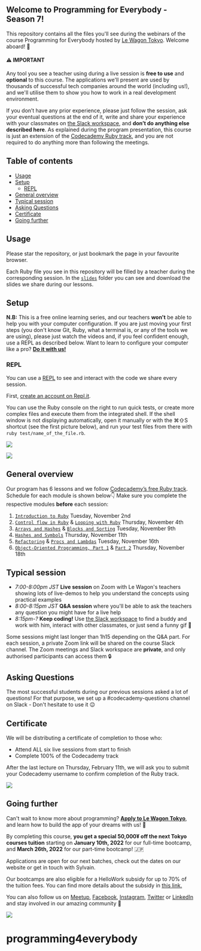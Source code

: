 ## Welcome to Programming for Everybody - Season 7!

This repository contains all the files you'll see during the webinars of the course Programming for Everybody hosted by [Le Wagon Tokyo](https://www.lewagon.com/tokyo). Welcome aboard! 🎉

#### ⚠️ IMPORTANT

Any tool you see a teacher using during a live session is **free to use** and **optional** to this course. The applications we'll present are used by thousands of successful tech companies around the world (including us!), and we'll utilise them to show you how to work in a real development environment.

If you don’t have any prior experience, please just follow the session, ask your eventual questions at the end of it, write and share your experience with your classmates on [the Slack workspace](https://le-wagon-tokyo.slack.com), and **don’t do anything else described here**. As explained during the program presentation, this course is just an extension of the [Codecademy Ruby track](https://www.codecademy.com/learn/learn-ruby), and you are not required to do anything more than following the meetings.

## Table of contents

- [Usage](#usage)
- [Setup](#setup)
  - [REPL](#repl)
- [General overview](#general-overview)
- [Typical session](#typical-session)
- [Asking Questions](#asking-questions)
- [Certificate](#certificate)
- [Going further](#going-further)

## Usage

Please star the repository, or just bookmark the page in your favourite browser.

Each Ruby file you see in this repository will be filled by a teacher during the corresponding session. In the [`slides`](https://github.com/lewagonjapan/programming4everybody/tree/nov-2021/slides) folder you can see and download the slides we share during our lessons.

## Setup

**N.B:** This is a free online learning series, and our teachers **won't** be able to help you with your computer configuration. If you are just moving your first steps (you don't know Git, Ruby, what a terminal is, or any of the tools we are using), please just watch the videos and, if you feel confident enough, use a REPL as described below. Want to learn to configure your computer like a pro? **[Do it with us!](#going-further)**

### REPL

You can use a [REPL](https://en.wikipedia.org/wiki/Read%E2%80%93eval%E2%80%93print_loop) to see and interact with the code we share every session.

First, [create an account on Repl.it](https://repl.it/signup).

You can use the Ruby console on the right to run quick tests, or create more complex files and execute them from the integrated shell.
If the shell window is not displaying automatically, open it manually or with the ⌘⇧S shortcut (see the first picture below), and run your test files from there with `ruby test/name_of_the_file.rb`.

![](https://github.com/lewagonjapan/programming4everybody/raw/nov-2021/images/repl2.png)

![](https://github.com/lewagonjapan/programming4everybody/raw/nov-2021/images/repl3.png)

## General overview

Our program has 6 lessons and we follow [Codecademy’s free Ruby track](https://www.codecademy.com/learn/learn-ruby).
Schedule for each module is shown below👇 Make sure you complete the respective modules **before** each session:

1. [`Introduction to Ruby`](https://github.com/lewagonjapan/programming4everybody/blob/nov-2021/01_introduction.rb) Tuesday, November 2nd
2. [`Control flow in Ruby`](https://github.com/lewagonjapan/programming4everybody/blob/nov-2021/02_control_flow.rb) & [`Looping with Ruby`](https://github.com/lewagonjapan/programming4everybody/blob/nov-2021/03_looping.rb) Thursday, November 4th
3. [`Arrays and Hashes`](https://github.com/lewagonjapan/programming4everybody/blob/nov-2021/04_arrays_and_hashes.rb) & [`Blocks and Sorting`](https://github.com/lewagonjapan/programming4everybody/blob/nov-2021/05_methods_and_blocks.rb) Tuesday, November 9th
4. [`Hashes and Symbols`](https://github.com/lewagonjapan/programming4everybody/blob/nov-2021/06_hashes_and_symbols.rb) Thursday, November 11th
5. [`Refactoring`](https://github.com/lewagonjapan/programming4everybody/blob/nov-2021/07_refactoring.rb) & [`Procs and Lambdas`](https://github.com/lewagonjapan/programming4everybody/blob/nov-2021/08_procs_and_lambdas.rb) Tuesday, November 16th
6. [`Object-Oriented Programming, Part 1`](https://github.com/lewagonjapan/programming4everybody/blob/nov-2021/09_oop.rb) & [`Part 2`](https://github.com/lewagonjapan/programming4everybody/blob/nov-2021/10_oop.rb) Thursday, November 18th

## Typical session

- _7:00-8:00pm JST_ **Live session** on Zoom with Le Wagon's teachers showing lots of live-demos to help you understand the concepts using practical examples
- _8:00-8:15pm JST_ **Q&A session** where you'll be able to ask the teachers any question you might have for a live help
- _8:15pm-?_ **Keep coding!** Use [the Slack workspace](https://le-wagon-tokyo.slack.com) to find a buddy and work with him, interact with other classmates, or just send a funny gif 🙈

Some sessions might last longer than 1h15 depending on the Q&A part.
For each session, a private Zoom link will be shared on the course Slack channel. The Zoom meetings and Slack workspace are **private**, and only authorised participants can access them 🔒

## Asking Questions

The most successful students during our previous sessions asked a lot of questions! For that purpose, we set up a #codecademy-questions channel on Slack - Don't hesitate to use it 😉

## Certificate

We will be distributing a certificate of completion to those who:

- Attend ALL six live sessions from start to finish
- Complete 100% of the Codecademy track

After the last lecture on Thursday, February 11th, we will ask you to submit your Codecademy username to confirm completion of the Ruby track.

![](https://github.com/lewagonjapan/programming4everybody/raw/january-2021/images/certificate-v2.jpg)

## Going further

Can't wait to know more about programming? **[Apply to Le Wagon Tokyo](http://www.lewagon.com/tokyo/apply)**, and learn how to build the app of your dreams with us! 🚀

By completing this course, **you get a special 50,000¥ off the next Tokyo courses tuition** starting on **January 10th, 2022** for our full-time bootcamp, and **March 26th, 2022** for our part-time bootcamp! 🇯🇵

Applications are open for our next batches, check out the dates on our website or get in touch with Sylvain.

Our bootcamps are also eligible for a HelloWork subsidy for up to 70% of the tuition fees. You can find more details about the subsidy in [this link.](https://www.lewagon.com/blog/tokyo-hellowork-subsidy)

You can also follow us on [Meetup](https://www.meetup.com/Le-Wagon-Tokyo-Coding-Station/), [Facebook](https://www.facebook.com/lewagontokyo), [Instagram](https://www.instagram.com/lewagontokyo), [Twitter](https://twitter.com/LeWagonTokyo) or [LinkedIn](https://www.linkedin.com/showcase/18655908/) and stay involved in our amazing community 🤩

![](https://github.com/lewagonjapan/programming4everybody/raw/master/images/IMG_2547.JPG)
# programming4everybody
